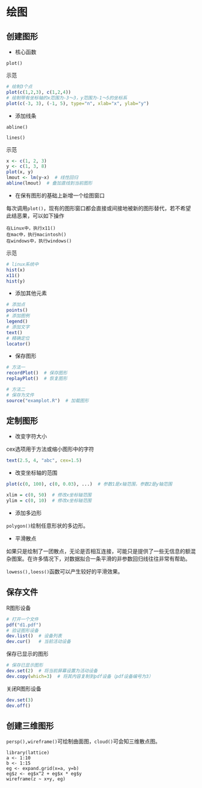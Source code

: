 # 绘图

## 创建图形

- 核心函数

```
plot()
```

示范

```R
# 绘制3个点
plot(c(1,2,3), c(1,2,4))
# 绘制带有坐标轴的x范围为-3～3，y范围为-1～5的坐标系
plot(c(-3, 3), (-1, 5), type="n", xlab="x", ylab="y")
```

- 添加线条

```
abline()

lines()
```

示范

```R
x <- c(1, 2, 3)
y <- c(1, 3, 8)
plot(x, y)
lmout <- lm(y~x)  # 线性回归
abline(lmout)  # 叠加直线到当前图形
```

- 在保有图形的基础上新增一个绘图窗口

每次调用`plot()`，现有的图形窗口都会直接或间接地被新的图形替代，若不希望此结恶果，可以如下操作

```
在Linux中，执行x11()
在mac中，执行macintosh()
在windows中，执行windows()
```

示范

```R
# linux系统中
hist(x)
x11()
hist(y)
```

- 添加其他元素

```R
# 添加点
points()
# 添加图例
legend()
# 添加文字
text()
# 精确定位
locator()
```

- 保存图形

```R
# 方法一
recordPlot()  # 保存图形
replayPlot()  # 恢复图形

# 方法二
# 保存为文件
source("examplot.R")  # 加载图形
```

## 定制图形

- 改变字符大小

cex选项用于方法或缩小图形中的字符

```R
text(2.5, 4, "abc", cex=1.5)
```

- 改变坐标轴的范围

```R
plot(c(0, 100), c(0, 0.03), ...)  # 参数1是x轴范围，参数2是y轴范围

xlim = c(0, 50)  # 修改x坐标轴范围
ylim = c(0, 10)  # 修改x坐标轴范围
```

- 添加多边形

`polygon()`绘制任意形状的多边形。

- 平滑散点

如果只是绘制了一团散点，无论是否相互连接，可能只是提供了一些无信息的额混杂图案。在许多情况下，对数据拟合一条平滑的非参数回归线往往非常有帮助。

`lowess(),loess()`函数可以产生较好的平滑效果。

## 保存文件

R图形设备

```R
# 打开一个文件
pdf("d1.pdf")
# 验证图形设备
dev.list()  # 设备列表
dev.cur()   # 当前活动设备
```

保存已显示的图形

```R
# 保存已显示图形
dev.set(2)  # 将当前屏幕设置为活动设备
dev.copy(which=3)  # 将其内容复制到pdf设备（pdf设备编号为3）
```

关闭R图形设备

```R
dev.set(3)
dev.off()
```

## 创建三维图形

`persp(),wireframe()`可绘制曲面图，`cloud()`可会知三维散点图。

```
library(lattice)
a <- 1:10
b <- 1:15
eg <- expand.grid(x=a, y=b)
eg$z <- eg$x^2 + eg$x * eg$y
wireframe(z ~ x+y, eg)
```

